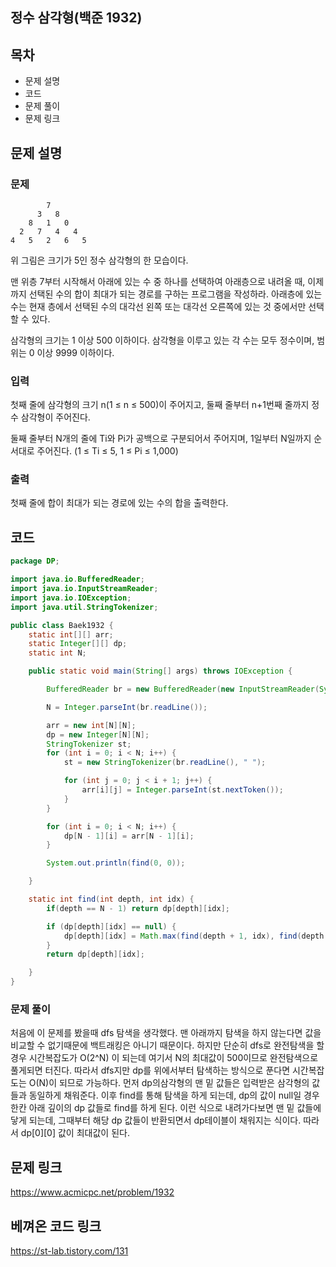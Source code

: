 ## 정수 삼각형(백준 1932)
## 목차
- 문제 설명
- 코드
- 문제 풀이
- 문제 링크


## 문제 설명
### 문제
```
        7
      3   8
    8   1   0
  2   7   4   4
4   5   2   6   5
```
위 그림은 크기가 5인 정수 삼각형의 한 모습이다.

맨 위층 7부터 시작해서 아래에 있는 수 중 하나를 선택하여 아래층으로 내려올 때, 이제까지 선택된 수의 합이 최대가 되는 경로를 구하는 프로그램을 작성하라. 아래층에 있는 수는 현재 층에서 선택된 수의 대각선 왼쪽 또는 대각선 오른쪽에 있는 것 중에서만 선택할 수 있다.

삼각형의 크기는 1 이상 500 이하이다. 삼각형을 이루고 있는 각 수는 모두 정수이며, 범위는 0 이상 9999 이하이다.

### 입력
첫째 줄에 삼각형의 크기 n(1 ≤ n ≤ 500)이 주어지고, 둘째 줄부터 n+1번째 줄까지 정수 삼각형이 주어진다.

둘째 줄부터 N개의 줄에 Ti와 Pi가 공백으로 구분되어서 주어지며, 1일부터 N일까지 순서대로 주어진다. (1 ≤ Ti ≤ 5, 1 ≤ Pi ≤ 1,000)

### 출력
첫째 줄에 합이 최대가 되는 경로에 있는 수의 합을 출력한다.

## 코드
```java
package DP;

import java.io.BufferedReader;
import java.io.InputStreamReader;
import java.io.IOException;
import java.util.StringTokenizer;

public class Baek1932 {
    static int[][] arr;
    static Integer[][] dp;
    static int N;

    public static void main(String[] args) throws IOException {

        BufferedReader br = new BufferedReader(new InputStreamReader(System.in));

        N = Integer.parseInt(br.readLine());

        arr = new int[N][N];
        dp = new Integer[N][N];
        StringTokenizer st;
        for (int i = 0; i < N; i++) {
            st = new StringTokenizer(br.readLine(), " ");

            for (int j = 0; j < i + 1; j++) {
                arr[i][j] = Integer.parseInt(st.nextToken());
            }
        }

        for (int i = 0; i < N; i++) {
            dp[N - 1][i] = arr[N - 1][i];
        }

        System.out.println(find(0, 0));

    }

    static int find(int depth, int idx) {
        if(depth == N - 1) return dp[depth][idx];

        if (dp[depth][idx] == null) {
            dp[depth][idx] = Math.max(find(depth + 1, idx), find(depth + 1, idx + 1)) + arr[depth][idx];
        }
        return dp[depth][idx];

    }
}


```


### 문제 풀이
처음에 이 문제를 봤을때 dfs 탐색을 생각했다. 맨 아래까지 탐색을 하지 않는다면 값을 비교할 수 없기때문에 백트래킹은 아니기 때문이다. 하지만 단순히 dfs로 완전탐색을 할 경우 시간복잡도가 O(2^N) 이 되는데 여기서 N의 최대값이 500이므로 완전탐색으로 풀게되면 터진다.
따라서 dfs지만 dp를 위에서부터 탐색하는 방식으로 푼다면 시간복잡도는 O(N)이 되므로 가능하다.
먼저 dp의삼각형의 맨 밑 값들은 입력받은 삼각형의 값들과 동일하게 채워준다.
이후 find를 통해 탐색을 하게 되는데, dp의 값이 null일 경우 한칸 아래 깊이의 dp 값들로 find를 하게 된다. 이런 식으로 내려가다보면 맨 밑 값들에 닿게 되는데, 그때부터 해당 dp 값들이 반환되면서 dp테이블이 채워지는 식이다. 따라서 dp[0][0] 값이 최대값이 된다.


## 문제 링크
https://www.acmicpc.net/problem/1932

## 베껴온 코드 링크
https://st-lab.tistory.com/131
